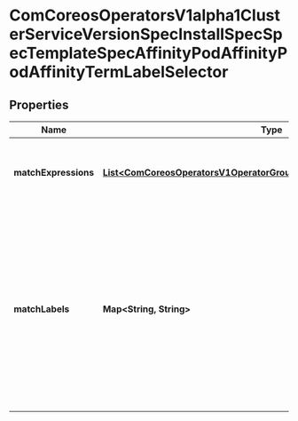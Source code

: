 
# ComCoreosOperatorsV1alpha1ClusterServiceVersionSpecInstallSpecSpecTemplateSpecAffinityPodAffinityPodAffinityTermLabelSelector

## Properties
Name | Type | Description | Notes
------------ | ------------- | ------------- | -------------
**matchExpressions** | [**List&lt;ComCoreosOperatorsV1OperatorGroupSpecSelectorMatchExpressions&gt;**](ComCoreosOperatorsV1OperatorGroupSpecSelectorMatchExpressions.md) | matchExpressions is a list of label selector requirements. The requirements are ANDed. |  [optional]
**matchLabels** | **Map&lt;String, String&gt;** | matchLabels is a map of {key,value} pairs. A single {key,value} in the matchLabels map is equivalent to an element of matchExpressions, whose key field is \&quot;key\&quot;, the operator is \&quot;In\&quot;, and the values array contains only \&quot;value\&quot;. The requirements are ANDed. |  [optional]



